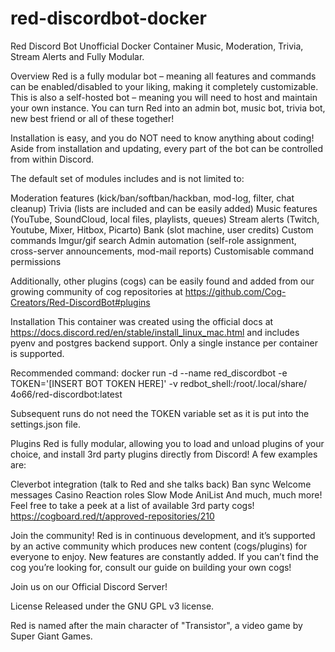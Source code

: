 # red-discordbot-docker
Red Discord Bot Unofficial Docker Container
Music, Moderation, Trivia, Stream Alerts and Fully Modular.

Overview
Red is a fully modular bot – meaning all features and commands can be enabled/disabled to your liking, making it completely customizable. This is also a self-hosted bot – meaning you will need to host and maintain your own instance. You can turn Red into an admin bot, music bot, trivia bot, new best friend or all of these together!

Installation is easy, and you do NOT need to know anything about coding! Aside from installation and updating, every part of the bot can be controlled from within Discord.

The default set of modules includes and is not limited to:

Moderation features (kick/ban/softban/hackban, mod-log, filter, chat cleanup) 
Trivia (lists are included and can be easily added) 
Music features (YouTube, SoundCloud, local files, playlists, queues) 
Stream alerts (Twitch, Youtube, Mixer, Hitbox, Picarto) 
Bank (slot machine, user credits) 
Custom commands 
Imgur/gif search 
Admin automation (self-role assignment, cross-server announcements, mod-mail reports) 
Customisable command permissions 

Additionally, other plugins (cogs) can be easily found and added from our growing community of cog repositories at https://github.com/Cog-Creators/Red-DiscordBot#plugins

Installation 
This container was created using the official docs at https://docs.discord.red/en/stable/install_linux_mac.html and includes pyenv and postgres backend support. Only a single instance per container is supported.

Recommended command: docker run -d --name red_discordbot -e TOKEN='[INSERT BOT TOKEN HERE]' -v redbot_shell:/root/.local/share/ 4o66/red-discordbot:latest

Subsequent runs do not need the TOKEN variable set as it is put into the settings.json file.

Plugins Red is fully modular, allowing you to load and unload plugins of your choice, and install 3rd party plugins directly from Discord! A few examples are:

Cleverbot integration (talk to Red and she talks back) 
Ban sync 
Welcome messages 
Casino 
Reaction roles 
Slow Mode 
AniList 
And much, much more! 
Feel free to take a peek at a list of available 3rd party cogs! https://cogboard.red/t/approved-repositories/210

Join the community! Red is in continuous development, and it’s supported by an active community which produces new content (cogs/plugins) for everyone to enjoy. New features are constantly added. If you can’t find the cog you’re looking for, consult our guide on building your own cogs!

Join us on our Official Discord Server!

License Released under the GNU GPL v3 license.

Red is named after the main character of "Transistor", a video game by Super Giant Games.
